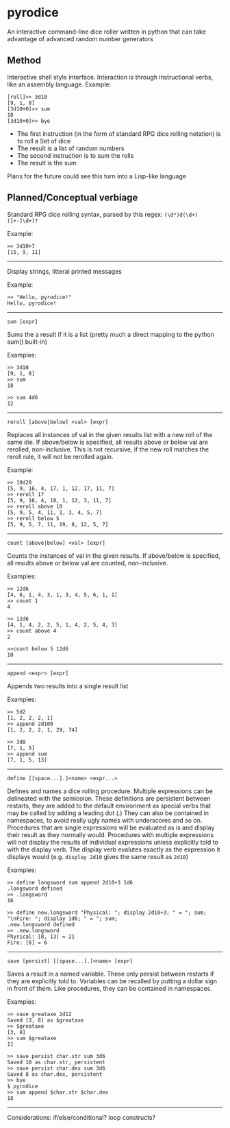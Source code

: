 pyrodice
========

An interactive command-line dice roller written in python that can take advantage of advanced random number generators

Method
------

Interactive shell style interface. Interaction is through instructional verbs, like an assembly language.
Example:
```
[roll]>> 3d10
[9, 1, 8]
[3d10+0]>> sum
18
[3d10+0]>> bye
```
 - The first instruction (in the form of standard RPG dice rolling notation) is to roll a Set of dice
 - The result is a list of random numbers
 - The second instruction is to sum the rolls
 - The result is the sum

Plans for the future could see this turn into a Lisp-like language

Planned/Conceptual verbiage
---------------------------
Standard RPG dice rolling syntax, parsed by this regex: `(\d*)d(\d+)([+-]\d+)?`

Example:
```
>> 3d10+7
[15, 9, 11]
```
***

Display strings, litteral printed messages

Example:
```
>> "Hello, pyrodice!"
Hello, pyrodice!
```
***

```
sum [expr]
```
Sums the a result if it is a list (pretty much a direct mapping to the python sum() built-in)

Examples:
```
>> 3d10
[9, 1, 8]
>> sum
18

>> sum 4d6
12
```
***

```
reroll [above|below] <val> [expr]
```
Replaces all instances of val in the given results list with a new roll of the same die. 
If above/below is specified, all results above or below val are rerolled, non-inclusive.
This is not recursive, if the new roll matches the reroll rule, it will not be rerolled again.

Example:
```
>> 10d20
[5, 9, 16, 4, 17, 1, 12, 17, 11, 7]
>> reroll 17
[5, 9, 16, 4, 18, 1, 12, 3, 11, 7]
>> reroll above 10
[5, 9, 5, 4, 11, 1, 3, 4, 5, 7]
>> reroll below 5
[5, 9, 5, 7, 11, 19, 8, 12, 5, 7]
```
***

```
count [above|below] <val> [expr]
```
Counts the instances of val in the given results.
If above/below is specified, all results above or below val are counted, non-inclusive.

Examples:
```
>> 12d6
[4, 6, 1, 4, 3, 1, 3, 4, 5, 6, 1, 1]
>> count 1
4

>> 12d6
[4, 1, 4, 2, 2, 5, 1, 4, 2, 5, 4, 3]
>> count above 4
2

>>count below 5 12d6
10
```
***

```
append <expr> [expr]
```
Appends two results into a single result list

Examples:
```
>> 5d2
[1, 2, 2, 2, 1]
>> append 2d100
[1, 2, 2, 2, 1, 29, 74]

>> 3d8
[7, 1, 5]
>> append sum
[7, 1, 5, 13]
```
***

```
define [[space...].]<name> <expr...>
```
Defines and names a dice rolling procedure. Multiple expressions can be delineated with the semicolon.
These definitions are persistent between restarts, they are added to the default environment as special verbs that may be called by adding a leading dot (.)
They can also be contained in namespaces, to avoid really ugly names with underscores and so on.
Procedures that are single expressions will be evaluated as is and display their result as they normally would.
Procedures with multiple expressions will not display the results of individual expressions unless explicitly told to with the display verb.
The display verb evalutes exactly as the expression it displays would (e.g. `display 2d10` gives the same result as `2d10`)

Examples:
```
>> define longsword sum append 2d10+3 1d6
.longsword defined
>> .longsword
16

>> define new.longsword "Physical: "; display 2d10+3; " = "; sum; "\nFire: "; display 1d6; " = "; sum;
.new.longsword defined
>> .new.longsword
Physical: [8, 13] = 21
Fire: [6] = 6
```
***

```
save [persist] [[space...].]<name> [expr]
```
Saves a result in a named variable. These only persist between restarts if they are explicitly told to.
Variables can be recalled by putting a dollar sign in front of them. Like procedures, they can be contained in namespaces.

Examples:
```
>> save greataxe 2d12
Saved [3, 8] as $greataxe
>> $greataxe
[3, 8]
>> sum $greataxe
11

>> save persist char.str sum 3d6
Saved 10 as char.str, persistent
>> save persist char.dex sum 3d6
Saved 8 as char.dex, persistent
>> bye
$ pyrodice
>> sum append $char.str $char.dex
18
```
***

Considerations:
if/else/conditional?
loop constructs?
